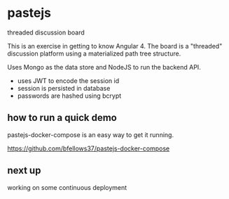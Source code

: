 # pastejs
threaded discussion board

This is an exercise in getting to know Angular 4. The board is a "threaded" discussion platform using a materialized path tree structure.

Uses Mongo as the data store and NodeJS to run the backend API.

- uses JWT to encode the session id
- session is persisted in database
- passwords are hashed using bcrypt

## how to run a quick demo

pastejs-docker-compose is an easy way to get it running.

https://github.com/bfellows37/pastejs-docker-compose

## next up

working on some continuous deployment
